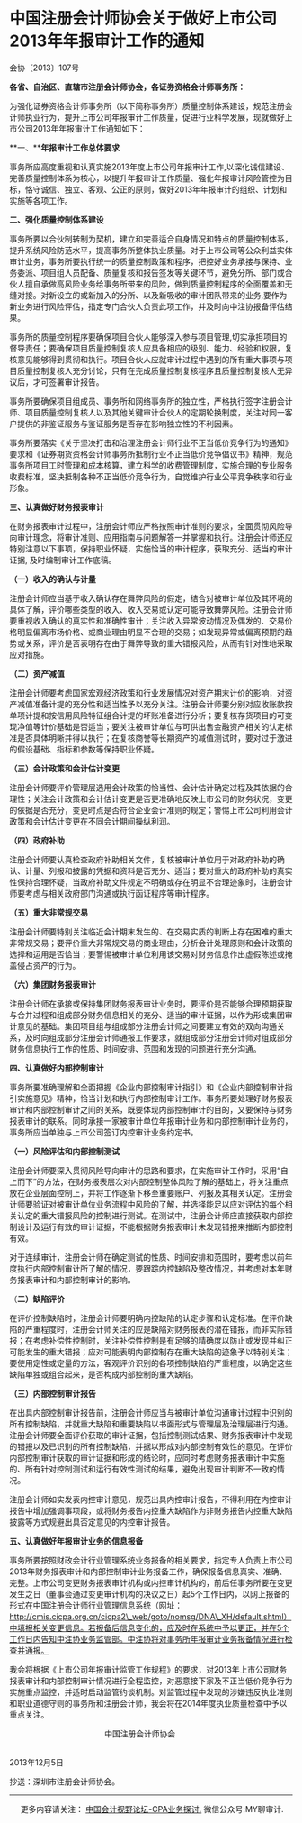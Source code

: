 ﻿中国注册会计师协会关于做好上市公司2013年年报审计工作的通知
===============================

会协〔2013〕107号

**各省、自治区、直辖市注册会计师协会，各证券资格会计师事务所：**

为强化证券资格会计师事务所（以下简称事务所）质量控制体系建设，规范注册会计师执业行为，提升上市公司年报审计工作质量，促进行业科学发展，现就做好上市公司2013年年报审计工作通知如下：

**一、****年报审计工作总体要求**

事务所应高度重视和认真实施2013年度上市公司年报审计工作,以深化诚信建设、完善质量控制体系为核心，以提升年报审计工作质量、强化年报审计风险管控为目标，恪守诚信、独立、客观、公正的原则，做好2013年年报审计的组织、计划和实施等各项工作。

**二、强化质量控制体系建设**

事务所要以合伙制转制为契机，建立和完善适合自身情况和特点的质量控制体系，提升系统风险防范水平，提高事务所整体执业质量。对于上市公司等公众利益实体审计业务，事务所要执行统一的质量控制政策和程序，把控好业务承接与保持、业务委派、项目组人员配备、质量复核和报告签发等关键环节，避免分所、部门或合伙人擅自承做高风险业务给事务所带来的风险，做到质量控制程序的全面覆盖和无缝对接。对新设立的或新加入的分所、以及新吸收的审计团队带来的业务,要作为新业务进行风险评估，指定专门合伙人负责此项工作，并及时向中注协报备评估结果。

事务所的质量控制程序要确保项目合伙人能够深入参与项目管理,切实承担项目的督导责任；要确保项目质量控制复核人应具备相应的级别、能力、经验和权限，复核意见能够得到贯彻和执行。项目合伙人应就审计过程中遇到的所有重大事项与项目质量控制复核人充分讨论，只有在完成质量控制复核程序且质量控制复核人无异议后，才可签署审计报告。

事务所要确保项目组成员、事务所和网络事务所的独立性，严格执行签字注册会计师、项目质量控制复核人以及其他关键审计合伙人的定期轮换制度，关注对同一客户提供的非鉴证服务与鉴证服务是否存在影响独立性的不利因素。

事务所要落实《关于坚决打击和治理注册会计师行业不正当低价竞争行为的通知》要求和《证券期货资格会计师事务所抵制行业不正当低价竞争倡议书》精神，规范事务所项目工时管理和成本核算，建立科学的收费管理制度，实施合理的专业服务收费标准，坚决抵制各种不正当低价竞争行为，自觉维护行业公平竞争秩序和行业形象。

**三、认真做好财务报表审计**

在财务报表审计过程中，注册会计师应严格按照审计准则的要求，全面贯彻风险导向审计理念，将审计准则、应用指南与问题解答一并掌握和执行。注册会计师还应特别注意以下事项，保持职业怀疑，实施恰当的审计程序，获取充分、适当的审计证据, 及时编制审计工作底稿。

**（一）收入的确认与计量**

注册会计师应当基于收入确认存在舞弊风险的假定，结合对被审计单位及其环境的具体了解，评价哪些类型的收入、收入交易或认定可能导致舞弊风险。注册会计师要重视收入确认的真实性和准确性审计；关注收入异常波动情况及偶发的、交易价格明显偏离市场价格、或商业理由明显不合理的交易；如发现异常或偏离预期的趋势或关系，评价是否表明存在由于舞弊导致的重大错报风险，从而有针对性地采取应对措施。

**（二）资产减值**

注册会计师要考虑国家宏观经济政策和行业发展情况对资产期末计价的影响，对资产减值准备计提的充分性和适当性予以充分关注。注册会计师要分别对应收账款按单项计提和按信用风险特征组合计提的坏账准备进行分析；要复核存货项目的可变现净值等计价基础是否适当；要关注被审计单位与可供出售金融资产相关的认定标准是否具体明晰并得以执行；在复核商誉等长期资产的减值测试时，要对过于激进的假设基础、指标和参数等保持职业怀疑。

**（三）会计政策和会计估计变更**

注册会计师要评价管理层选用会计政策的恰当性、会计估计确定过程及其依据的合理性；关注会计政策和会计估计变更是否更准确地反映上市公司的财务状况，变更的依据是否充分，变更时点是否符合企业会计准则的规定；警惕上市公司利用会计政策和会计估计变更在不同会计期间操纵利润。

**（四）政府补助**

注册会计师要认真检查政府补助相关文件，复核被审计单位用于对政府补助的确认、计量、列报和披露的凭据和资料是否充分、适当；要对重大的政府补助的真实性保持合理怀疑，当政府补助文件规定不明确或存在明显不合理迹象时，注册会计师要考虑与相关政府部门沟通或执行函证程序等审计程序。

**（五）重大非常规交易**

注册会计师要特别关注临近会计期末发生的、在交易实质的判断上存在困难的重大非常规交易；要评价重大非常规交易的商业理由，分析会计处理原则和会计政策的选择和运用是否恰当；要警惕被审计单位利用该交易对财务信息作出虚假陈述或掩盖侵占资产的行为。

**（六）集团财务报表审计**

注册会计师在承接或保持集团财务报表审计业务时，要评价是否能够合理预期获取与合并过程和组成部分财务信息相关的充分、适当的审计证据，以作为形成集团审计意见的基础。集团项目组与组成部分注册会计师之间要建立有效的双向沟通关系，及时向组成部分注册会计师通报工作要求，就组成部分注册会计师对组成部分财务信息执行工作的性质、时间安排、范围和发现的问题进行充分沟通。

**四、认真做好内部控制审计**

事务所要准确理解和全面把握《企业内部控制审计指引》和《企业内部控制审计指引实施意见》精神，恰当计划和执行内部控制审计工作。事务所要处理好财务报表审计和内部控制审计之间的关系，既要体现内部控制审计的目的，又要保持与财务报表审计的联系。同时承接一家被审计单位年报审计业务和内部控制审计业务的，事务所应当单独与上市公司签订内控审计业务约定书。

**（一）风险评估和内部控制测试**

注册会计师要深入贯彻风险导向审计的思路和要求，在实施审计工作时，采用“自上而下”的方法，在财务报表层次对内部控制整体风险了解的基础上，将关注重点放在企业层面控制上，并将工作逐渐下移至重要账户、列报及其相关认定。注册会计师要验证对被审计单位业务流程中风险的了解，并选择能足以应对评估的每个相关认定的重大错报风险的控制进行测试。在测试中，注册会计师应直接获取内部控制设计及运行有效的审计证据，不能根据财务报表审计未发现错报来推断内部控制有效。

对于连续审计，注册会计师在确定测试的性质、时间安排和范围时，要考虑以前年度执行内部控制审计所了解的情况，要跟踪内控缺陷及整改情况，并考虑对本年财务报表审计和内部控制审计的影响。

（**二）缺陷评价**

在评价控制缺陷时，注册会计师要明确内控缺陷的认定步骤和认定标准。在评价缺陷的严重程度时，注册会计师关注的应是缺陷对财务报表的潜在错报，而非实际错报；在考虑补偿性控制时，关注补偿性控制是有足够的精确度以防止或发现并纠正可能发生的重大错报；应对可能表明内部控制存在重大缺陷的迹象予以特别关注；要使用定性或定量的方法，客观评价识别的各项控制缺陷的严重程度，以确定这些缺陷单独或组合起来，是否构成内部控制的重大缺陷。

**（三）内部控制审计报告**

在出具内部控制审计报告前，注册会计师应当与被审计单位沟通审计过程中识别的所有控制缺陷，并就重大缺陷和重要缺陷以书面形式与管理层及治理层进行沟通。注册会计师要全面评价获取的审计证据，包括控制测试结果、财务报表审计中发现的错报以及已识别的所有控制缺陷，并据以形成对内部控制有效性的意见。在评价内部控制审计获取的审计证据和形成的结论时，应同时考虑财务报表审计中实施的、所有针对控制测试和运行有效性测试的结果，避免出现审计判断不一致的情况。

注册会计师如实发表内控审计意见，规范出具内控审计报告，不得利用在内控审计报告中增加强调事项段，或将财务报告内控重大缺陷作为非财务报告内控重大缺陷披露等方式规避出具否定意见的内控审计报告。

**五、认真做好年报审计业务的信息报备**

事务所要按照财政会计行业管理系统业务报备的相关要求，指定专人负责上市公司2013年财务报表审计和内部控制审计业务报备工作，确保报备信息真实、准确、完整。上市公司变更财务报表审计机构或内控审计机构的，前后任事务所要在变更发生之日（董事会通过变更审计机构的决议之日）起5个工作日内，以网上报备的形式在中国注册会计师行业管理信息系统（网址：http://cmis.cicpa.org.cn/cicpa2\_web/goto/nomsg/DNA\_XH/default.shtml）中填报相关变更信息。若报备后信息变化的，应及时在系统中予以更正，并在5个工作日内告知中注协业务监管部。中注协将对事务所年报审计业务报备情况进行检查并通报。

我会将根据《上市公司年报审计监管工作规程》的要求，对2013年上市公司财务报表审计和内部控制审计情况进行全程监控，对恶意接下家及不正当低价竞争行为实施重点监控，并适时启动监管约谈机制。对监管过程中发现的涉嫌违反执业准则和职业道德守则的事务所和注册会计师，我会将在2014年度执业质量检查中予以重点关注。

                                           中国注册会计师协会

                                                                                                                              2013年12月5日

抄送：深圳市注册会计师协会。

* * *

     更多内容请关注： [中国会计视野论坛-CPA业务探讨.](https://bbs.esnai.com/thread-5354530-1-3.html) 微信公众号:MY聊审计.